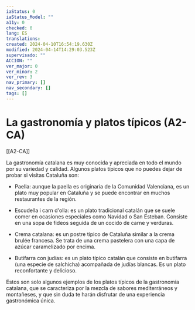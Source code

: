 ```yaml
---
iaStatus: 0
iaStatus_Model: ""
a11y: 0
checked: 0
lang: ES
translations: 
created: 2024-04-10T16:54:19.630Z
modified: 2024-04-14T14:29:03.523Z
supervisado: ""
ACCION: ""
ver_major: 0
ver_minor: 2
ver_rev: 3
nav_primary: []
nav_secondary: []
tags: []
---
```

# La gastronomía y platos típicos (A2-CA)

[[A2-CA]]

La gastronomía catalana es muy conocida y apreciada en todo el mundo por su variedad y calidad. Algunos platos típicos que no puedes dejar de probar si visitas Cataluña son:

- Paella: aunque la paella es originaria de la Comunidad Valenciana, es un plato muy popular en Cataluña y se puede encontrar en muchos restaurantes de la región.

- Escudella i carn d'olla: es un plato tradicional catalán que se suele comer en ocasiones especiales como Navidad o San Esteban. Consiste en una sopa de fideos seguida de un cocido de carne y verduras.

- Crema catalana: es un postre típico de Cataluña similar a la crema brulée francesa. Se trata de una crema pastelera con una capa de azúcar caramelizado por encima.

- Butifarra con judías: es un plato típico catalán que consiste en butifarra (una especie de salchicha) acompañada de judías blancas. Es un plato reconfortante y delicioso.

Estos son solo algunos ejemplos de los platos típicos de la gastronomía catalana, que se caracteriza por la mezcla de sabores mediterráneos y montañeses, y que sin duda te harán disfrutar de una experiencia gastronómica única.

